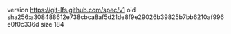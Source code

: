 version https://git-lfs.github.com/spec/v1
oid sha256:a308488612e738cbca8af5d21de8f9e29026b39825b7bb6210af996e0f0c336d
size 184
